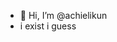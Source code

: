 - 👋 Hi, I’m @achielikun
- i exist i guess

<!---
achielikun/achielikun is a ✨ special ✨ repository because its `README.md` (this file) appears on your GitHub profile.
You can click the Preview link to take a look at your changes.
--->
